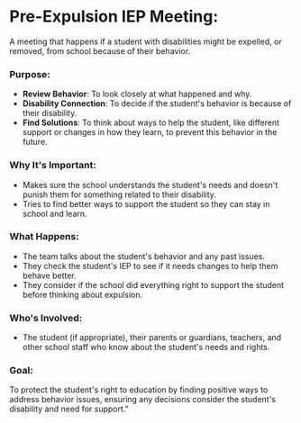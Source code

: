 # **Pre-Expulsion IEP Meeting**: 
A meeting that happens if a student with disabilities might be expelled, or removed, from school because of their behavior.

### **Purpose**:
- **Review Behavior**: To look closely at what happened and why.
- **Disability Connection**: To decide if the student's behavior is because of their disability.
- **Find Solutions**: To think about ways to help the student, like different support or changes in how they learn, to prevent this behavior in the future.

### **Why It's Important**:
- Makes sure the school understands the student's needs and doesn't punish them for something related to their disability.
- Tries to find better ways to support the student so they can stay in school and learn.

### **What Happens**:
- The team talks about the student's behavior and any past issues.
- They check the student's IEP to see if it needs changes to help them behave better.
- They consider if the school did everything right to support the student before thinking about expulsion.

### **Who's Involved**:
- The student (if appropriate), their parents or guardians, teachers, and other school staff who know about the student's needs and rights.

### **Goal**: 
To protect the student's right to education by finding positive ways to address behavior issues, ensuring any decisions consider the student's disability and need for support."